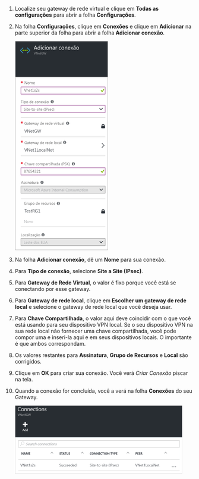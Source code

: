 1. Localize seu gateway de rede virtual e clique em **Todas as configurações** para abrir a folha **Configurações**.
2. Na folha **Configurações**, clique em **Conexões** e clique em **Adicionar** na parte superior da folha para abrir a folha **Adicionar conexão**.
   
    ![Criar uma conexão site a site](./media/vpn-gateway-add-site-to-site-connection-rm-portal-include/addconnection250.png)
3. Na folha **Adicionar conexão**, dê um **Nome** para sua conexão. 
4. Para **Tipo de conexão**, selecione **Site a Site (IPsec)**.
5. Para **Gateway de Rede Virtual**, o valor é fixo porque você está se conectando por esse gateway.
6. Para **Gateway de rede local**, clique em **Escolher um gateway de rede local** e selecione o gateway de rede local que você deseja usar. 
7. Para **Chave Compartilhada**, o valor aqui deve coincidir com o que você está usando para seu dispositivo VPN local. Se o seu dispositivo VPN na sua rede local não fornecer uma chave compartilhada, você pode compor uma e inseri-la aqui e em seus dispositivos locais. O importante é que ambos correspondam.
8. Os valores restantes para **Assinatura**, **Grupo de Recursos** e **Local** são corrigidos.
9. Clique em **OK** para criar sua conexão. Você verá *Criar Conexão* piscar na tela.
10. Quando a conexão for concluída, você a verá na folha **Conexões** do seu Gateway.
    
    ![Criar uma conexão site a site](./media/vpn-gateway-add-site-to-site-connection-rm-portal-include/connectionstatus450.png)



<!--HONumber=Nov16_HO2-->


